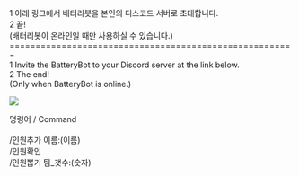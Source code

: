 1 아래 링크에서 배터리봇을 본인의 디스코드 서버로 초대합니다.<br>
2 끝!<br>
(배터리봇이 온라인일 때만 사용하실 수 있습니다.)<br>
=======================================================<br>
1 Invite the BatteryBot to your Discord server at the link below.<br>
2 The end!<br>
(Only when BatteryBot is online.)<br>

<a href="https://discord.com/oauth2/authorize?client_id=1178255413641216000&permissions=8&scope=bot" target="_blank"><img src="https://img.shields.io/badge/Invite BatteryBot-512BD4?style=for-the-badge&logo=discord&logoColor=white"/></a>

명령어 / Command<br><br>
/인원추가 이름:(이름)<br>
/인원확인<br>
/인원뽑기 팀_갯수:(숫자)
